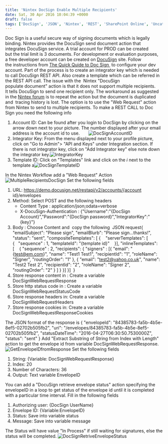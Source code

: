 ```yaml
---
title: 'Nintex DocSign Enable Multiple Recipients'
date: Sat, 30 Apr 2016 10:04:39 +0000
draft: false
tags: ['DocSign', 'JSON', 'Nintex', 'REST', 'SharePoint Online', 'Uncategorized']
---
```


Doc Sign is a useful secure way of signing documents which is legally binding. Nintex provides the DocuSign send document action that integrates DocuSign service. A trial account for PROD can be created but the trial limit is 3 documents. For development or evaluation purposes, a free developer account can be created on [DocuSign](https://www.docusign.com/developer-center) site. Follow the instructions from [The Quick Quide to Doc Sign ](https://www.docusign.com/developer-center/api-overview#quickstart) to configure your dev account. Part of the process is to create an integrator key which is needed to call DocuSign REST API. Also create a template which can be referred in the REST API call. The issue with the  Nintex "DocuSign populate document" action is that it does not support multiple recipients. It tells DocuSign to send one recipient only. The workaround as suggested in the [Nintex forum](https://community.nintex.com/message/31841) is to repeat the action but the document is duplicated and  tracing history is lost. The option is to use the "Web Request" action from Nintex to send to multiple recipients. To make a REST CALL to Doc Sign you need the following info

1.  Account ID: Can be found after you login to DocSign by clicking on the arrow down next to your picture. The number displayed after your email address is the account id to use.       ![DocSignAccountID](https://reshmeeauckloo.files.wordpress.com/2016/04/docsignaccountid.png)
2.  Integrator Key: From the menu displayed next to your profile picture, click on "Go to Admin"> "API and Keys" under Integration section. If there is not integrator key, click on "Add Integrator key" else note down the integrator key.![IntegratorKey](https://reshmeeauckloo.files.wordpress.com/2016/04/integratorkey.png)
3.  Template ID: Click on "Templates" link and click on the _i_ next to the template a![DocSignTemplateID](https://reshmeeauckloo.files.wordpress.com/2016/04/docsigntemplateid.png)

In the Nintex Workflow add a "Web Request" Action ![MultipleRecipientsDocSign](https://reshmeeauckloo.files.wordpress.com/2016/04/multiplerecipientsdocsign1.png) Set the following fields

1.  URL: https://demo.docusign.net/restapi/v2/accounts/{account id}/envelopes
2.  Method: Select POST and the following headers
    *   Content Type : application/json;odata=verbose
    *   X-DocuSign-Authentication : {"Username":"{DocSign Account}","Password":"{DocSign password}","IntegratorKey":"{key}"}
3.  Body : Choose Content and  copy the following  JSON request{  "emailSubject": "Please sign", "emailBlurb": "Please sign...thanks!", "status": "sent", "compositeTemplates": \[ {    "serverTemplates": \[ {   "sequence" : 1, "templateId": "{template id}"    }\], "inlineTemplates": \[    { "sequence" : 2, "recipients": { "signers" : \[{ "email": "{test@em.com}", "name": "Test1 Test1", "recipientId": "1", "roleName": "Signer", "routingOrder": "1" }, { "email": "test2@yahoo.co.uk", "name": "Test2 Test 2", "recipientId": "2", "roleName": "Signer 2", "routingOrder": "2" } \] } }\] }\]  }
4.  Store response content in : Create a variable DocSignWebRequestResponse
5.  Store http status code in : Create a variable DocSignWebRequestStatusCode
6.  Store response headers in: Create a variable DocSignWebRequestHeaders
7.  Store response cookies in: Create a variable DocSignWebRequestResponseCookies

The JSON format of the response is { "envelopeId": "84385783-fa5b-4b5e-8ef5-02702b505fb2", "uri": "/envelopes/84385783-fa5b-4b5e-8ef5-02702b505fb2", "statusDateTime": "2016-04-27T06:30:50.7530000Z", "status": "sent" } Add "Extract Substring of String from Index with Length" action to get the envelope id from variable DocSignWebRequestResponse. ![GetEnvelopeIDfromResponse](https://reshmeeauckloo.files.wordpress.com/2016/04/getenvelopeidfromresponse.png) Set the following fields

1.  String: {Variable: DocSignWebRequestResponse}
2.  Index: 20
3.  Number of Characters: 36
4.  Output: Text variable EnvelopeID

You can add a "DocuSign retrieve envelope status" action specifying the envelopeID in a loop to get status of the envelope id until it is completed with a particular time interval. Fill in the following fields

1.  Authorizing user: {DocSign UserName}
2.  Envelope ID: {Variable:EnvelopeID}
3.  Status: Save into variable status
4.  Message: Save into variable message

The Status will have value "In Process" if still waiting for signatures, else the status will be completed. ![DocSignRetriveEnvelopeStatus](https://reshmeeauckloo.files.wordpress.com/2016/04/docsignretriveenvelopestatus.png)
